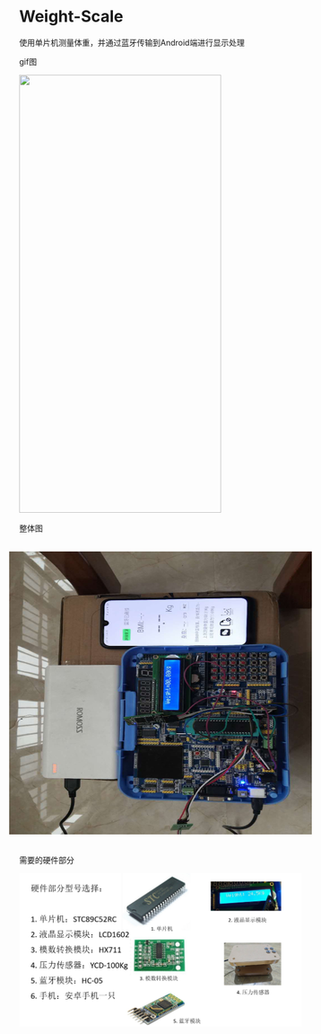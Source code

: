 # Weight-Scale
使用单片机测量体重，并通过蓝牙传输到Android端进行显示处理

gif图

<img src="picture/1.gif"  width="360"  height = "780" />

整体图

<img src="picture/2.jpg" width="720"  height = "540"  style="transform:rotate(270deg);">

需要的硬件部分

![](picture/3.jpg)